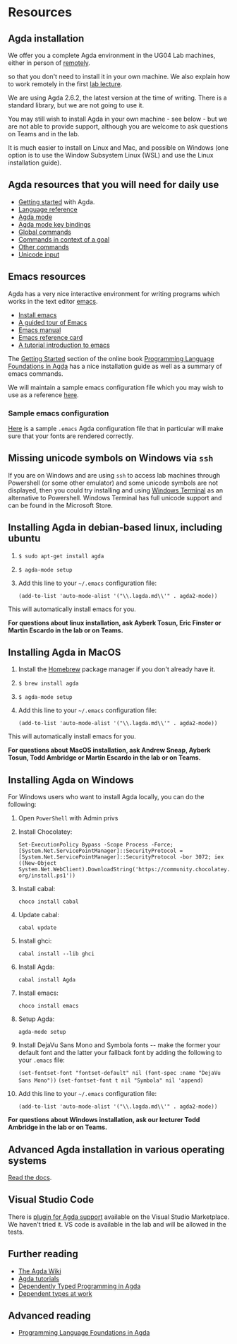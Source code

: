 # Resources

## Agda installation

We offer you a complete Agda environment in the UG04 Lab machines, either in person of [remotely](remote-lab.md).

so that you don't need to install it in your own machine. We also explain how to work remotely in the first [lab lecture](/files/LectureNotes/files/exercises/lab1.lagda.md).

We are using Agda 2.6.2, the latest version at the time of writing. There is a standard library, but we are not going to use it.

You may still wish to install Agda in your own machine - see below - but we are not able to provide support, although you are welcome to ask questions on Teams and in the lab.

It is much easier to install on Linux and Mac, and possible on Windows (one option is to use the Window Subsystem Linux (WSL) and use the Linux installation guide).

## Agda resources that you will need for daily use

 * [Getting started](https://agda.readthedocs.io/en/latest/getting-started/index.html) with Agda.
 * [Language reference](https://agda.readthedocs.io/en/latest/language/index.html)
 * [Agda mode](https://agda.readthedocs.io/en/latest/tools/emacs-mode.html)
 * [Agda mode key bindings](https://agda.readthedocs.io/en/latest/tools/emacs-mode.html#keybindings)
 * [Global commands](https://agda.readthedocs.io/en/latest/tools/emacs-mode.html#global-commands)
 * [Commands in context of a goal](https://agda.readthedocs.io/en/latest/tools/emacs-mode.html#commands-in-context-of-a-goal)
 * [Other commands](https://agda.readthedocs.io/en/latest/tools/emacs-mode.html#other-commands)
 * [Unicode input](https://agda.readthedocs.io/en/latest/tools/emacs-mode.html#unicode-input)

## Emacs resources

Agda has a very nice interactive environment for writing programs which works in the text editor [emacs](http://www.gnu.org/software/emacs/).

 * [Install emacs](https://www.gnu.org/software/emacs/download.html)
 * [A guided tour of Emacs](https://www.gnu.org/software/emacs/tour/index.html)
 * [Emacs manual](https://www.gnu.org/software/emacs/manual/html_node/emacs/index.html)
 * [Emacs reference card](https://www.gnu.org/software/emacs/refcards/pdf/refcard.pdf)
 * [A tutorial introduction to emacs](https://www2.lib.uchicago.edu/keith/tcl-course/emacs-tutorial.html)

The [Getting Started](https://plfa.github.io/GettingStarted/) section of the online book
[Programming Language Foundations in Agda](https://plfa.github.io/) has a nice installation guide as well as a summary of emacs commands.

We will maintain a sample emacs configuration file which you may wish to use as a reference [here](/files/Resources/sample.emacs).

### Sample emacs configuration

[Here](sample.emacs) is a sample `.emacs` Agda configuration file that in particular will make sure that your fonts are rendered correctly.

## Missing unicode symbols on Windows via `ssh`

If you are on Windows and are using `ssh` to access lab machines through Powershell (or some other emulator) and some unicode symbols are not displayed, then you could try installing and using [Windows Terminal](https://www.microsoft.com/en-us/p/windows-terminal/9n0dx20hk701?activetab=pivot:overviewtab) as an alternative to Powershell. Windows Terminal has full unicode support and can be found in the Microsoft Store.

## Installing Agda in debian-based linux, including ubuntu

1. `$ sudo apt-get install agda`

1. `$ agda-mode setup`

1. Add this line to your `~/.emacs` configuration file:

   `(add-to-list 'auto-mode-alist '("\\.lagda.md\\'" . agda2-mode))`

This will automatically install emacs for you.

**For questions about linux installation, ask Ayberk Tosun, Eric Finster or Martin Escardo in the lab or on Teams.**


## Installing Agda in MacOS

1. Install the [Homebrew](https://brew.sh/) package manager if you don't already have it.

1. `$ brew install agda`

1. `$ agda-mode setup`

1. Add this line to your `~/.emacs` configuration file:

   `(add-to-list 'auto-mode-alist '("\\.lagda.md\\'" . agda2-mode))`

This will automatically install emacs for you.

**For questions about MacOS installation, ask Andrew Sneap, Ayberk Tosun, Todd Ambridge or Martin Escardo in the lab or on Teams.**

## Installing Agda on Windows

For Windows users who want to install Agda locally, you can do the following:

1. Open `PowerShell` with Admin privs

1. Install Chocolatey:

   `Set-ExecutionPolicy Bypass -Scope Process -Force; [System.Net.ServicePointManager]::SecurityProtocol = [System.Net.ServicePointManager]::SecurityProtocol -bor 3072; iex ((New-Object System.Net.WebClient).DownloadString('https://community.chocolatey.org/install.ps1'))`

1. Install cabal:

   `choco install cabal`

1. Update cabal:

   `cabal update`

1. Install ghci:

   `cabal install --lib ghci`

1. Install Agda:

   `cabal install Agda`

1. Install emacs:

   `choco install emacs`

1. Setup Agda:

   `agda-mode setup`

1. Install DejaVu Sans Mono and Symbola fonts -- make the former your default font and the latter your fallback font by adding the following to your `.emacs` file:

   `(set-fontset-font "fontset-default" nil (font-spec :name "DejaVu Sans Mono"))`
   `(set-fontset-font t nil "Symbola" nil 'append)`

1. Add this line to your `~/.emacs` configuration file:

   `(add-to-list 'auto-mode-alist '("\\.lagda.md\\'" . agda2-mode))`

**For questions about Windows installation, ask our lecturer Todd Ambridge in the lab or on Teams.**

## Advanced Agda installation in various operating systems

[Read the docs](https://agda.readthedocs.io/en/latest/getting-started/installation.html).

## Visual Studio Code

There is [plugin for Agda support](https://marketplace.visualstudio.com/items?itemName=banacorn.agda-mode) available on the Visual Studio Marketplace. We haven't tried it. VS code is available in the lab and will be allowed in the tests.

## Further reading

 * [The Agda Wiki](https://wiki.portal.chalmers.se/agda/pmwiki.php)
 * [Agda tutorials](https://wiki.portal.chalmers.se/agda/Main/Othertutorials)
 * [Dependently Typed Programming in Agda](http://www.cse.chalmers.se/~ulfn/papers/afp08/tutorial.pdf)
 * [Dependent types at work](http://www.cse.chalmers.se/~peterd/papers/DependentTypesAtWork.pdf)

## Advanced reading

 * [Programming Language Foundations in Agda](https://plfa.github.io/)
